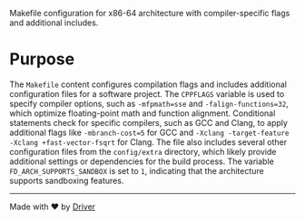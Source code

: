 <!--------------------------------------------------------------------------------->
<!-- IMPORTANT: This file is auto-generated by Driver (https://driver.ai). -------->
<!-- Manual edits may be overwritten on future commits. --------------------------->
<!--------------------------------------------------------------------------------->

Makefile configuration for x86-64 architecture with compiler-specific flags and additional includes.

# Purpose
The `Makefile` content configures compilation flags and includes additional configuration files for a software project. The `CPPFLAGS` variable is used to specify compiler options, such as `-mfpmath=sse` and `-falign-functions=32`, which optimize floating-point math and function alignment. Conditional statements check for specific compilers, such as GCC and Clang, to apply additional flags like `-mbranch-cost=5` for GCC and `-Xclang -target-feature -Xclang +fast-vector-fsqrt` for Clang. The file also includes several other configuration files from the `config/extra` directory, which likely provide additional settings or dependencies for the build process. The variable `FD_ARCH_SUPPORTS_SANDBOX` is set to `1`, indicating that the architecture supports sandboxing features.

---
Made with ❤️ by [Driver](https://www.driver.ai/)